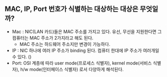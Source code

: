 ## MAC, IP, Port 번호가 식별하는 대상하는 대상은 무엇일까?

- Mac : NIC(LAN 카드)들은 MAC 주소를 가지고 있다. 유선, 무선을 지원한다면 그 컴퓨터는 MAC 주소가 2가지라고 해도 된다.
  - MAC 주소는 하드웨어 주소지만 변경이 가능하다.
- IP : NIC 하나에 여러 IP 주소가 binding 된다. 컴퓨터 한대에 IP 주소가 여러개일 수 있다. ()
- Port: OSI 계층에 따라 user mode(프로세스 식별자), kernel mode(서비스 식별자), h/w mode(인터페이스 식별자) 로서 다양하게 해석된다.
